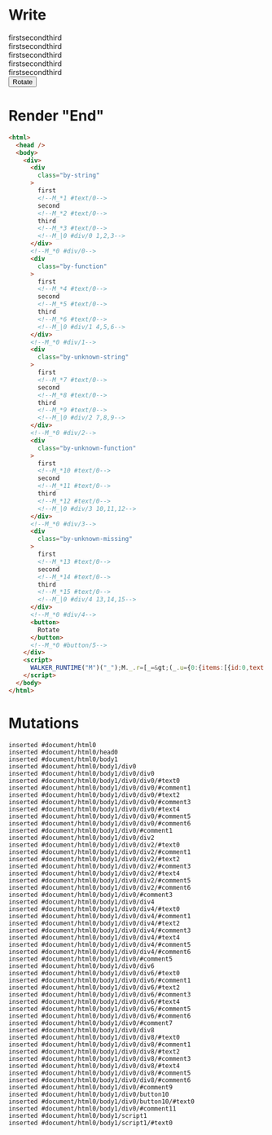 # Write
  <div><div class=by-string>first<!--M_*1 #text/0-->second<!--M_*2 #text/0-->third<!--M_*3 #text/0--><!--M_|0 #div/0 1,2,3--></div><!--M_*0 #div/0--><div class=by-function>first<!--M_*4 #text/0-->second<!--M_*5 #text/0-->third<!--M_*6 #text/0--><!--M_|0 #div/1 4,5,6--></div><!--M_*0 #div/1--><div class=by-unknown-string>first<!--M_*7 #text/0-->second<!--M_*8 #text/0-->third<!--M_*9 #text/0--><!--M_|0 #div/2 7,8,9--></div><!--M_*0 #div/2--><div class=by-unknown-function>first<!--M_*10 #text/0-->second<!--M_*11 #text/0-->third<!--M_*12 #text/0--><!--M_|0 #div/3 10,11,12--></div><!--M_*0 #div/3--><div class=by-unknown-missing>first<!--M_*13 #text/0-->second<!--M_*14 #text/0-->third<!--M_*15 #text/0--><!--M_|0 #div/4 13,14,15--></div><!--M_*0 #div/4--><button>Rotate</button><!--M_*0 #button/5--></div><script>WALKER_RUNTIME("M")("_");M._.r=[_=>(_.u={0:{items:[{id:0,text:"first"},{id:1,text:"second"},{id:2,text:"third"}],"#div/0(":new Map(_.a=[[0,_.f={}],[1,_.g={}],[2,_.h={}]]),"#div/1(":new Map(_.b=[[0,_.i={}],[1,_.j={}],[2,_.k={}]]),"#div/2(":new Map(_.c=[[0,_.l={}],[1,_.m={}],[2,_.n={}]]),"#div/3(":new Map(_.d=[[0,_.o={}],[1,_.p={}],[2,_.q={}]]),"#div/4(":new Map(_.e=[[0,_.r={}],[1,_.s={}],[2,_.t={}]])},1:_.f,2:_.g,3:_.h,4:_.i,5:_.j,6:_.k,7:_.l,8:_.m,9:_.n,10:_.o,11:_.p,12:_.q,13:_.r,14:_.s,15:_.t}),0,"packages/translator-tags/src/__tests__/fixtures/for-by/template.marko_0_items",0];M._.w()</script>


# Render "End"
```html
<html>
  <head />
  <body>
    <div>
      <div
        class="by-string"
      >
        first
        <!--M_*1 #text/0-->
        second
        <!--M_*2 #text/0-->
        third
        <!--M_*3 #text/0-->
        <!--M_|0 #div/0 1,2,3-->
      </div>
      <!--M_*0 #div/0-->
      <div
        class="by-function"
      >
        first
        <!--M_*4 #text/0-->
        second
        <!--M_*5 #text/0-->
        third
        <!--M_*6 #text/0-->
        <!--M_|0 #div/1 4,5,6-->
      </div>
      <!--M_*0 #div/1-->
      <div
        class="by-unknown-string"
      >
        first
        <!--M_*7 #text/0-->
        second
        <!--M_*8 #text/0-->
        third
        <!--M_*9 #text/0-->
        <!--M_|0 #div/2 7,8,9-->
      </div>
      <!--M_*0 #div/2-->
      <div
        class="by-unknown-function"
      >
        first
        <!--M_*10 #text/0-->
        second
        <!--M_*11 #text/0-->
        third
        <!--M_*12 #text/0-->
        <!--M_|0 #div/3 10,11,12-->
      </div>
      <!--M_*0 #div/3-->
      <div
        class="by-unknown-missing"
      >
        first
        <!--M_*13 #text/0-->
        second
        <!--M_*14 #text/0-->
        third
        <!--M_*15 #text/0-->
        <!--M_|0 #div/4 13,14,15-->
      </div>
      <!--M_*0 #div/4-->
      <button>
        Rotate
      </button>
      <!--M_*0 #button/5-->
    </div>
    <script>
      WALKER_RUNTIME("M")("_");M._.r=[_=&gt;(_.u={0:{items:[{id:0,text:"first"},{id:1,text:"second"},{id:2,text:"third"}],"#div/0(":new Map(_.a=[[0,_.f={}],[1,_.g={}],[2,_.h={}]]),"#div/1(":new Map(_.b=[[0,_.i={}],[1,_.j={}],[2,_.k={}]]),"#div/2(":new Map(_.c=[[0,_.l={}],[1,_.m={}],[2,_.n={}]]),"#div/3(":new Map(_.d=[[0,_.o={}],[1,_.p={}],[2,_.q={}]]),"#div/4(":new Map(_.e=[[0,_.r={}],[1,_.s={}],[2,_.t={}]])},1:_.f,2:_.g,3:_.h,4:_.i,5:_.j,6:_.k,7:_.l,8:_.m,9:_.n,10:_.o,11:_.p,12:_.q,13:_.r,14:_.s,15:_.t}),0,"packages/translator-tags/src/__tests__/fixtures/for-by/template.marko_0_items",0];M._.w()
    </script>
  </body>
</html>
```

# Mutations
```
inserted #document/html0
inserted #document/html0/head0
inserted #document/html0/body1
inserted #document/html0/body1/div0
inserted #document/html0/body1/div0/div0
inserted #document/html0/body1/div0/div0/#text0
inserted #document/html0/body1/div0/div0/#comment1
inserted #document/html0/body1/div0/div0/#text2
inserted #document/html0/body1/div0/div0/#comment3
inserted #document/html0/body1/div0/div0/#text4
inserted #document/html0/body1/div0/div0/#comment5
inserted #document/html0/body1/div0/div0/#comment6
inserted #document/html0/body1/div0/#comment1
inserted #document/html0/body1/div0/div2
inserted #document/html0/body1/div0/div2/#text0
inserted #document/html0/body1/div0/div2/#comment1
inserted #document/html0/body1/div0/div2/#text2
inserted #document/html0/body1/div0/div2/#comment3
inserted #document/html0/body1/div0/div2/#text4
inserted #document/html0/body1/div0/div2/#comment5
inserted #document/html0/body1/div0/div2/#comment6
inserted #document/html0/body1/div0/#comment3
inserted #document/html0/body1/div0/div4
inserted #document/html0/body1/div0/div4/#text0
inserted #document/html0/body1/div0/div4/#comment1
inserted #document/html0/body1/div0/div4/#text2
inserted #document/html0/body1/div0/div4/#comment3
inserted #document/html0/body1/div0/div4/#text4
inserted #document/html0/body1/div0/div4/#comment5
inserted #document/html0/body1/div0/div4/#comment6
inserted #document/html0/body1/div0/#comment5
inserted #document/html0/body1/div0/div6
inserted #document/html0/body1/div0/div6/#text0
inserted #document/html0/body1/div0/div6/#comment1
inserted #document/html0/body1/div0/div6/#text2
inserted #document/html0/body1/div0/div6/#comment3
inserted #document/html0/body1/div0/div6/#text4
inserted #document/html0/body1/div0/div6/#comment5
inserted #document/html0/body1/div0/div6/#comment6
inserted #document/html0/body1/div0/#comment7
inserted #document/html0/body1/div0/div8
inserted #document/html0/body1/div0/div8/#text0
inserted #document/html0/body1/div0/div8/#comment1
inserted #document/html0/body1/div0/div8/#text2
inserted #document/html0/body1/div0/div8/#comment3
inserted #document/html0/body1/div0/div8/#text4
inserted #document/html0/body1/div0/div8/#comment5
inserted #document/html0/body1/div0/div8/#comment6
inserted #document/html0/body1/div0/#comment9
inserted #document/html0/body1/div0/button10
inserted #document/html0/body1/div0/button10/#text0
inserted #document/html0/body1/div0/#comment11
inserted #document/html0/body1/script1
inserted #document/html0/body1/script1/#text0
```